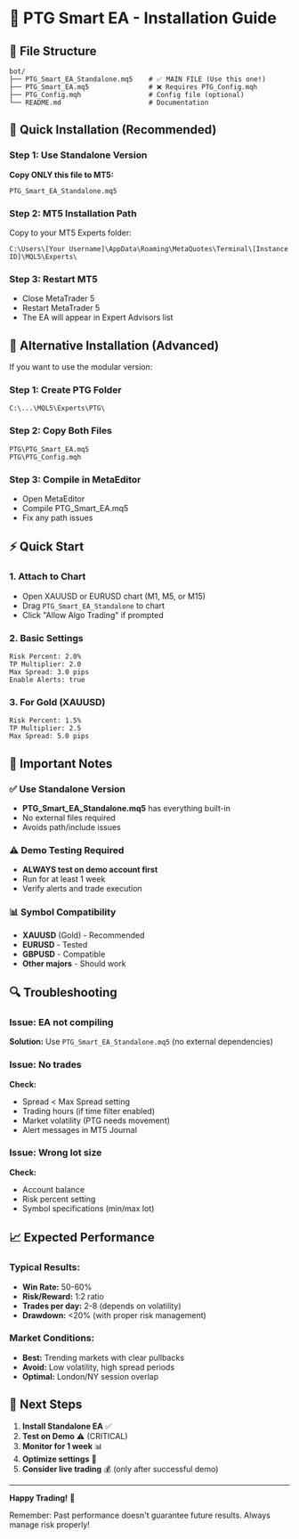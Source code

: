 # 🚀 PTG Smart EA - Installation Guide

## 📁 File Structure
```
bot/
├── PTG_Smart_EA_Standalone.mq5    # ✅ MAIN FILE (Use this one!)
├── PTG_Smart_EA.mq5               # ❌ Requires PTG_Config.mqh
├── PTG_Config.mqh                 # Config file (optional)
└── README.md                      # Documentation
```

## 🎯 Quick Installation (Recommended)

### Step 1: Use Standalone Version
**Copy ONLY this file to MT5:**
```
PTG_Smart_EA_Standalone.mq5
```

### Step 2: MT5 Installation Path
Copy to your MT5 Experts folder:
```
C:\Users\[Your Username]\AppData\Roaming\MetaQuotes\Terminal\[Instance ID]\MQL5\Experts\
```

### Step 3: Restart MT5
- Close MetaTrader 5
- Restart MetaTrader 5
- The EA will appear in Expert Advisors list

## 🔧 Alternative Installation (Advanced)

If you want to use the modular version:

### Step 1: Create PTG Folder
```
C:\...\MQL5\Experts\PTG\
```

### Step 2: Copy Both Files
```
PTG\PTG_Smart_EA.mq5
PTG\PTG_Config.mqh
```

### Step 3: Compile in MetaEditor
- Open MetaEditor
- Compile PTG_Smart_EA.mq5
- Fix any path issues

## ⚡ Quick Start

### 1. Attach to Chart
- Open XAUUSD or EURUSD chart (M1, M5, or M15)
- Drag `PTG_Smart_EA_Standalone` to chart
- Click "Allow Algo Trading" if prompted

### 2. Basic Settings
```
Risk Percent: 2.0%
TP Multiplier: 2.0
Max Spread: 3.0 pips
Enable Alerts: true
```

### 3. For Gold (XAUUSD)
```
Risk Percent: 1.5%
TP Multiplier: 2.5
Max Spread: 5.0 pips
```

## 🚨 Important Notes

### ✅ Use Standalone Version
- **PTG_Smart_EA_Standalone.mq5** has everything built-in
- No external files required
- Avoids path/include issues

### ⚠️ Demo Testing Required
- **ALWAYS test on demo account first**
- Run for at least 1 week
- Verify alerts and trade execution

### 📊 Symbol Compatibility
- **XAUUSD** (Gold) - Recommended
- **EURUSD** - Tested
- **GBPUSD** - Compatible
- **Other majors** - Should work

## 🔍 Troubleshooting

### Issue: EA not compiling
**Solution:** Use `PTG_Smart_EA_Standalone.mq5` (no external dependencies)

### Issue: No trades
**Check:**
- Spread < Max Spread setting
- Trading hours (if time filter enabled)
- Market volatility (PTG needs movement)
- Alert messages in MT5 Journal

### Issue: Wrong lot size
**Check:**
- Account balance
- Risk percent setting
- Symbol specifications (min/max lot)

## 📈 Expected Performance

### Typical Results:
- **Win Rate:** 50-60%
- **Risk/Reward:** 1:2 ratio
- **Trades per day:** 2-8 (depends on volatility)
- **Drawdown:** <20% (with proper risk management)

### Market Conditions:
- **Best:** Trending markets with clear pullbacks
- **Avoid:** Low volatility, high spread periods
- **Optimal:** London/NY session overlap

## 🎯 Next Steps

1. **Install Standalone EA** ✅
2. **Test on Demo** ⚠️ (CRITICAL)
3. **Monitor for 1 week** 📊
4. **Optimize settings** 🔧
5. **Consider live trading** 💰 (only after successful demo)

---

**Happy Trading!** 🚀

Remember: Past performance doesn't guarantee future results. Always manage risk properly!
